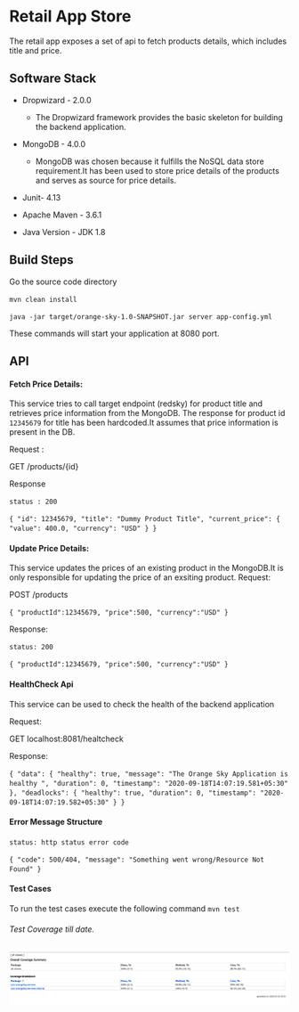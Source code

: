 # Retail App Store
The retail app exposes a set of api to fetch products details, which includes title
and price.

## Software Stack
* Dropwizard - 2.0.0
  - The Dropwizard framework provides the basic skeleton for building the backend application.
* MongoDB - 4.0.0
  - MongoDB was chosen because it fulfills the NoSQL data store requirement.It has been used to store price details of the products and serves as source for price details.

* Junit- 4.13
* Apache Maven - 3.6.1
* Java Version - JDK 1.8

## Build Steps
Go the source code directory

`mvn clean install`

`java -jar target/orange-sky-1.0-SNAPSHOT.jar server app-config.yml`

These commands will start your application at 8080 port.

## API
#### Fetch Price Details:
This service tries to call target endpoint (redsky) for product title and retrieves price information from the MongoDB.
The response for product id `12345679` for title has been hardcoded.It assumes that price information is present in the DB.  

Request :

GET /products/{id}

Response

`status : 200`

`{
    "id": 12345679,
    "title": "Dummy Product Title",
    "current_price": {
        "value": 400.0,
        "currency": "USD"
    }
}`

#### Update Price Details:
This service updates the prices of an existing product in the MongoDB.It is only responsible for updating the price of an exsiting product.
Request:

POST /products

`{
     "productId":12345679,
     "price":500,
     "currency":"USD"
 }`
 
Response:

`status: 200`

`{
     "productId":12345679,
     "price":500,
     "currency":"USD"
 }`

#### HealthCheck Api

This service can be used to check the health of the backend application

Request:

GET localhost:8081/healtcheck

Response:

`{
     "data": {
         "healthy": true,
         "message": "The Orange Sky Application is healthy ",
         "duration": 0,
         "timestamp": "2020-09-18T14:07:19.581+05:30"
     },
     "deadlocks": {
         "healthy": true,
         "duration": 0,
         "timestamp": "2020-09-18T14:07:19.582+05:30"
     }
 }`
 
#### Error Message Structure
`status: http status error code`

`{
     "code": 500/404,
     "message": "Something went wrong/Resource Not Found"
 }`
 
 #### Test Cases
 To run the test cases execute the following command
 `mvn test`
 
 ###### Test Coverage till date.
 ![](test-coverage/testcoverage.png)
 
 







